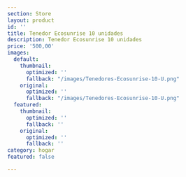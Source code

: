 ```yaml
---
section: Store
layout: product
id: ''
title: Tenedor Ecosunrise 10 unidades
description: Tenedor Ecosunrise 10 unidades
price: '500,00'
images:
  default:
    thumbnail:
      optimized: ''
      fallback: "/images/Tenedores-Ecosunrise-10-U.png"
    original:
      optimized: ''
      fallback: "/images/Tenedores-Ecosunrise-10-U.png"
  featured:
    thumbnail:
      optimized: ''
      fallback: ''
    original:
      optimized: ''
      fallback: ''
category: hogar
featured: false

---
```

